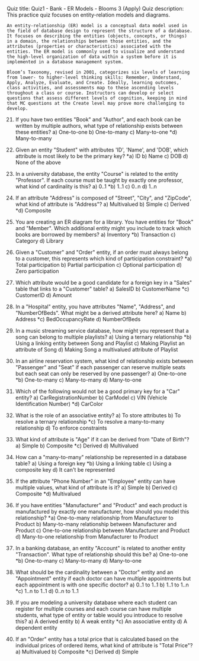 Quiz title: Quiz1 - Bank - ER Models - Blooms 3 (Apply)
Quiz description: This practice quiz focuses on entity-relation models and diagrams. 

    An entity-relationship (ER) model is a conceptual data model used in the field of database design to represent the structure of a database. It focuses on describing the entities (objects, concepts, or things) in a domain, the relationships between those entities, and the attributes (properties or characteristics) associated with the entities. The ER model is commonly used to visualize and understand the high-level organization of data within a system before it is implemented in a database management system.

    Bloom’s Taxonomy, revised in 2001, categorizes six levels of learning from lower- to higher-level thinking skills: Remember, Understand, Apply, Analyze, Evaluate, and Create. Ideally, learning outcomes, class activities, and assessments map to these ascending levels throughout a class or course. Instructors can develop or select questions that assess different levels of cognition, keeping in mind that MC questions at the Create level may prove more challenging to develop.


21. If you have two entities "Book" and "Author", and each book can be written by multiple authors, what type of relationship exists between these entities?
a) One-to-one
b) One-to-many
c) Many-to-one
*d) Many-to-many

22. Given an entity "Student" with attributes 'ID', 'Name', and 'DOB', which attribute is most likely to be the primary key?
*a) ID
b) Name
c) DOB
d) None of the above

23. In a university database, the entity "Course" is related to the entity "Professor". If each course must be taught by exactly one professor, what kind of cardinality is this?
a) 0..1
*b) 1..1
c) 0..n
d) 1..n

24. If an attribute "Address" is composed of "Street", "City", and "ZipCode", what kind of attribute is "Address"?
a) Multivalued
b) Simple
c) Derived
*d) Composite

25. You are creating an ER diagram for a library. You have entities for "Book" and "Member". Which additional entity might you include to track which books are borrowed by members?
a) Inventory
*b) Transaction
c) Category
d) Library

26. Given a "Customer" and "Order" entity, if an order must always belong to a customer, this represents which kind of participation constraint?
*a) Total participation
b) Partial participation
c) Optional participation
d) Zero participation

27. Which attribute would be a good candidate for a foreign key in a "Sales" table that links to a "Customer" table?
a) SalesID
b) CustomerName
*c) CustomerID
d) Amount

28. In a "Hospital" entity, you have attributes "Name", "Address", and "NumberOfBeds". What might be a derived attribute here?
a) Name
b) Address
*c) BedOccupancyRate
d) NumberOfBeds

29. In a music streaming service database, how might you represent that a song can belong to multiple playlists?
a) Using a ternary relationship
*b) Using a linking entity between Song and Playlist
c) Making Playlist an attribute of Song
d) Making Song a multivalued attribute of Playlist

30. In an airline reservation system, what kind of relationship exists between "Passenger" and "Seat" if each passenger can reserve multiple seats but each seat can only be reserved by one passenger?
a) One-to-one
*b) One-to-many
c) Many-to-many
d) Many-to-one

31. Which of the following would not be a good primary key for a "Car" entity?
a) CarRegistrationNumber
b) CarModel
c) VIN (Vehicle Identification Number)
*d) CarColor

32. What is the role of an associative entity?
a) To store attributes
b) To resolve a ternary relationship
*c) To resolve a many-to-many relationship
d) To enforce constraints

33. What kind of attribute is "Age" if it can be derived from "Date of Birth"?
a) Simple
b) Composite
*c) Derived
d) Multivalued

34. How can a "many-to-many" relationship be represented in a database table?
a) Using a foreign key
*b) Using a linking table
c) Using a composite key
d) It can't be represented

35. If the attribute "Phone Number" in an "Employee" entity can have multiple values, what kind of attribute is it?
a) Simple
b) Derived
c) Composite
*d) Multivalued

36. If you have entities "Manufacturer" and "Product" and each product is manufactured by exactly one manufacturer, how should you model this relationship?
*a) One-to-many relationship from Manufacturer to Product
b) Many-to-many relationship between Manufacturer and Product
c) One-to-one relationship between Manufacturer and Product
d) Many-to-one relationship from Manufacturer to Product

37. In a banking database, an entity "Account" is related to another entity "Transaction". What type of relationship should this be?
a) One-to-one
*b) One-to-many
c) Many-to-many
d) Many-to-one

38. What should be the cardinality between a "Doctor" entity and an "Appointment" entity if each doctor can have multiple appointments but each appointment is with one specific doctor?
a) 0..1 to 1..1
b) 1..1 to 1..n
*c) 1..n to 1..1
d) 0..n to 1..1

39. If you are modeling a university database where each student can register for multiple courses and each course can have multiple students, what type of entity or table would you introduce to resolve this?
a) A derived entity
b) A weak entity
*c) An associative entity
d) A dependent entity

40. If an "Order" entity has a total price that is calculated based on the individual prices of ordered items, what kind of attribute is "Total Price"?
a) Multivalued
b) Composite
*c) Derived
d) Simple

